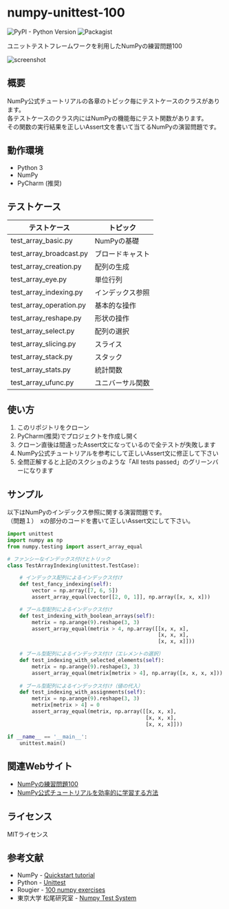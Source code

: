 # numpy-unittest-100
![PyPI - Python Version](https://img.shields.io/pypi/pyversions/Django.svg)
![Packagist](https://img.shields.io/packagist/l/doctrine/orm.svg)

ユニットテストフレームワークを利用したNumPyの練習問題100

![screenshot](https://user-images.githubusercontent.com/7298626/46901704-35376e00-cef3-11e8-81de-039408699990.png)

## 概要
NumPy公式チュートリアルの各章のトピック毎にテストケースのクラスがあります。  
各テストケースのクラス内にはNumPyの機能毎にテスト関数があります。  
その関数の実行結果を正しいAssert文を書いて当てるNumPyの演習問題です。

## 動作環境
* Python 3
* NumPy
* PyCharm (推奨)

## テストケース
| テストケース | トピック |
----|---- 
| test_array_basic.py | NumPyの基礎 |
| test_array_broadcast.py | ブロードキャスト |
| test_array_creation.py | 配列の生成 |
| test_array_eye.py | 単位行列 |
| test_array_indexing.py | インデックス参照 |
| test_array_operation.py | 基本的な操作 |
| test_array_reshape.py | 形状の操作 |
| test_array_select.py | 配列の選択 |
| test_array_slicing.py | スライス |
| test_array_stack.py | スタック |
| test_array_stats.py | 統計関数 |
| test_array_ufunc.py | ユニバーサル関数 |

## 使い方
1. このリポジトリをクローン
1. PyCharm(推奨)でプロジェクトを作成し開く
1. クローン直後は間違ったAssert文になっているので全テストが失敗します
1. NumPy公式チュートリアルを参考にして正しいAssert文に修正して下さい
1. 全問正解すると上記のスクショのような「All tests passed」のグリーンバーになります

## サンプル
以下はNumPyのインデックス参照に関する演習問題です。  
（問題１）　xの部分のコードを書いて正しいAssert文にして下さい。
~~~Python
import unittest
import numpy as np
from numpy.testing import assert_array_equal

# ファンシーなインデックス付けとトリック
class TestArrayIndexing(unittest.TestCase):

    # インデックス配列によるインデックス付け
    def test_fancy_indexing(self):
        vector = np.array([7, 6, 5])
        assert_array_equal(vector[[2, 0, 1]], np.array([x, x, x]))

    # ブール型配列によるインデックス付け
    def test_indexing_with_boolean_arrays(self):
        metrix = np.arange(9).reshape(3, 3)
        assert_array_equal(metrix > 4, np.array([[x, x, x],
                                                 [x, x, x],
                                                 [x, x, x]]))

    # ブール型配列によるインデックス付け（エレメントの選択）
    def test_indexing_with_selected_elements(self):
        metrix = np.arange(9).reshape(3, 3)
        assert_array_equal(metrix[metrix > 4], np.array([x, x, x, x]))
    
    # ブール型配列によるインデックス付け（値の代入）
    def test_indexing_with_assignments(self):
        metrix = np.arange(9).reshape(3, 3)
        metrix[metrix > 4] = 0
        assert_array_equal(metrix, np.array([[x, x, x],
                                             [x, x, x],
                                             [x, x, x]]))

if __name__ == '__main__':
    unittest.main()
~~~

## 関連Webサイト
* [NumPyの練習問題100](https://note.mu/fookiemonster/n/n17276af88b7f)
* [NumPy公式チュートリアルを効率的に学習する方法](https://note.mu/fookiemonster/n/n7ce86785271f)

## ライセンス
MITライセンス

## 参考文献
* NumPy - [Quickstart tutorial](https://docs.scipy.org/doc/numpy/user/quickstart.html)
* Python - [Unittest](https://docs.python.jp/3/library/unittest.html)
* Rougier - [100 numpy exercises](https://github.com/rougier/numpy-100)
* 東京大学 松尾研究室 - [Numpy Test System](https://weblab.t.u-tokyo.ac.jp/)
